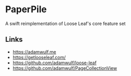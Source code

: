 # PaperPile
A swift reimplementation of Loose Leaf's core feature set

## Links

- https://adamwulf.me
- https://getlooseleaf.com/
- https://github.com/adamwulf/loose-leaf
- https://github.com/adamwulf/PageCollectionView
